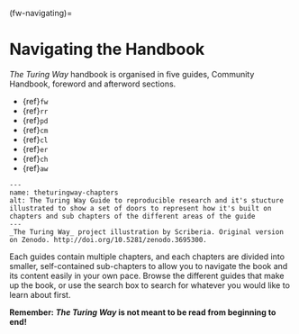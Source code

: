 (fw-navigating)=
# Navigating the Handbook

_The Turing Way_ handbook is organised in five guides, Community Handbook, foreword and afterword sections.

* {ref}`fw`
* {ref}`rr`
* {ref}`pd`
* {ref}`cm`
* {ref}`cl`
* {ref}`er`
* {ref}`ch`
* {ref}`aw`

```{figure} ../figures/theturingway-chapters.*
---
name: theturingway-chapters
alt: The Turing Way Guide to reproducible research and it's stucture illustrated to show a set of doors to represent how it's built on chapters and sub chapters of the different areas of the guide
---
_The Turing Way_ project illustration by Scriberia. Original version on Zenodo. http://doi.org/10.5281/zenodo.3695300.
```

Each guides contain multiple chapters, and each chapters are divided into smaller, self-contained sub-chapters to allow you to navigate the book and its content easily in your own pace. 
Browse the different guides that make up the book, or use the search box to search for whatever you would like to learn about first. 

**Remember: _The Turing Way_ is not meant to be read from beginning to end!**